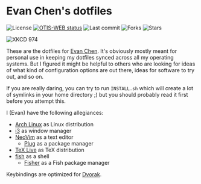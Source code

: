# Evan Chen's dotfiles

![License](https://img.shields.io/github/license/vEnhance/dotfiles)
[<img src="https://github.com/vEnhance/dotfiles/actions/workflows/ci.yml/badge.svg" alt="OTIS-WEB status">](https://github.com/vEnhance/otis-web/actions)
![Last commit](https://img.shields.io/github/last-commit/vEnhance/dotfiles)
![Forks](https://img.shields.io/github/forks/vEnhance/dotfiles)
![Stars](https://img.shields.io/github/stars/vEnhance/dotfiles)

![XKCD 974](https://imgs.xkcd.com/comics/the_general_problem.png)

These are the dotfiles for [Evan Chen](https://web.evanchen.cc).
It's obviously mostly meant for personal use in keeping my dotfiles
synced across all my operating systems.
But I figured it might be helpful to others who are looking for ideas
of what kind of configuration options are out there,
ideas for software to try out, and so on.

If you are really daring, you can try to run `INSTALL.sh` which will create
a lot of symlinks in your home directory ;)
but you should probably read it first before you attempt this.

I (Evan) have the following allegiances:

- [Arch Linux](https://www.archlinux.org) as Linux distribution
- [i3](https://i3wm.org/) as window manager
- [NeoVim](https://www.neovim.io) as a text editor
  - [Plug](https://github.com/junegunn/vim-plug) as a package manager
- [TeX Live](https://tug.org/texlive/) as TeX distribution
- [fish](https://fishshell.com/) as a shell
  - [Fisher](https://github.com/jorgebucaran/fisher) as a Fish package manager

Keybindings are optimized for [Dvorak](https://en.wikipedia.org/wiki/Dvorak_Simplified_Keyboard).
